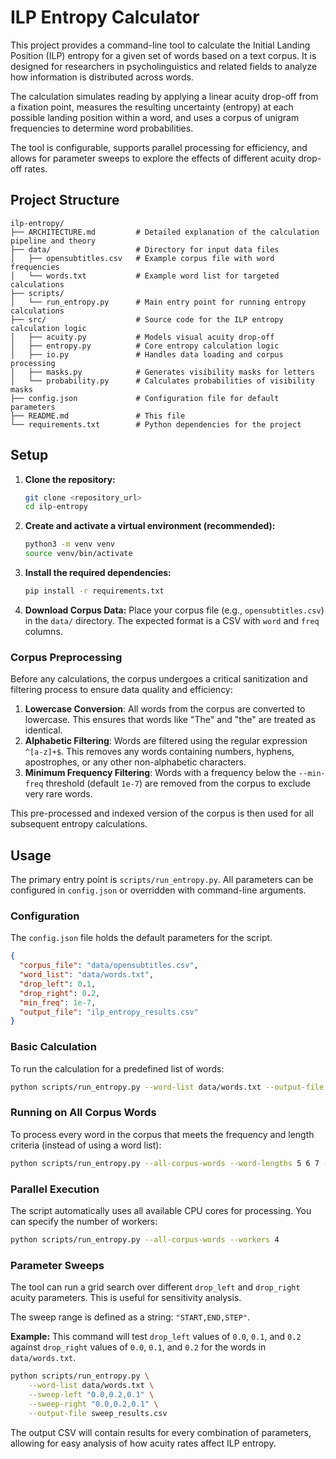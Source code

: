 # ILP Entropy Calculator

This project provides a command-line tool to calculate the Initial Landing Position (ILP) entropy for a given set of words based on a text corpus. It is designed for researchers in psycholinguistics and related fields to analyze how information is distributed across words.

The calculation simulates reading by applying a linear acuity drop-off from a fixation point, measures the resulting uncertainty (entropy) at each possible landing position within a word, and uses a corpus of unigram frequencies to determine word probabilities.

The tool is configurable, supports parallel processing for efficiency, and allows for parameter sweeps to explore the effects of different acuity drop-off rates.

## Project Structure

```
ilp-entropy/
├── ARCHITECTURE.md         # Detailed explanation of the calculation pipeline and theory
├── data/                   # Directory for input data files
│   ├── opensubtitles.csv   # Example corpus file with word frequencies
│   └── words.txt           # Example word list for targeted calculations
├── scripts/
│   └── run_entropy.py      # Main entry point for running entropy calculations
├── src/                    # Source code for the ILP entropy calculation logic
│   ├── acuity.py           # Models visual acuity drop-off
│   ├── entropy.py          # Core entropy calculation logic
│   ├── io.py               # Handles data loading and corpus processing
│   ├── masks.py            # Generates visibility masks for letters
│   └── probability.py      # Calculates probabilities of visibility masks
├── config.json             # Configuration file for default parameters
├── README.md               # This file
└── requirements.txt        # Python dependencies for the project
```

## Setup

1.  **Clone the repository:**
    ```bash
    git clone <repository_url>
    cd ilp-entropy
    ```

2.  **Create and activate a virtual environment (recommended):**
    ```bash
    python3 -m venv venv
    source venv/bin/activate
    ```

3.  **Install the required dependencies:**
    ```bash
    pip install -r requirements.txt
    ```

4.  **Download Corpus Data:**
    Place your corpus file (e.g., `opensubtitles.csv`) in the `data/` directory. The expected format is a CSV with `word` and `freq` columns.

### Corpus Preprocessing

Before any calculations, the corpus undergoes a critical sanitization and filtering process to ensure data quality and efficiency:

1.  **Lowercase Conversion**: All words from the corpus are converted to lowercase. This ensures that words like "The" and "the" are treated as identical.
2.  **Alphabetic Filtering**: Words are filtered using the regular expression `^[a-z]+$`. This removes any words containing numbers, hyphens, apostrophes, or any other non-alphabetic characters.
3.  **Minimum Frequency Filtering**: Words with a frequency below the `--min-freq` threshold (default `1e-7`) are removed from the corpus to exclude very rare words.

This pre-processed and indexed version of the corpus is then used for all subsequent entropy calculations.

## Usage

The primary entry point is `scripts/run_entropy.py`. All parameters can be configured in `config.json` or overridden with command-line arguments.

### Configuration

The `config.json` file holds the default parameters for the script.

```json
{
  "corpus_file": "data/opensubtitles.csv",
  "word_list": "data/words.txt",
  "drop_left": 0.1,
  "drop_right": 0.2,
  "min_freq": 1e-7,
  "output_file": "ilp_entropy_results.csv"
}
```

### Basic Calculation

To run the calculation for a predefined list of words:

```bash
python scripts/run_entropy.py --word-list data/words.txt --output-file results.csv
```

### Running on All Corpus Words

To process every word in the corpus that meets the frequency and length criteria (instead of using a word list):

```bash
python scripts/run_entropy.py --all-corpus-words --word-lengths 5 6 7 --output-file long_words_entropy.csv
```

### Parallel Execution

The script automatically uses all available CPU cores for processing. You can specify the number of workers:

```bash
python scripts/run_entropy.py --all-corpus-words --workers 4
```

### Parameter Sweeps

The tool can run a grid search over different `drop_left` and `drop_right` acuity parameters. This is useful for sensitivity analysis.

The sweep range is defined as a string: `"START,END,STEP"`.

**Example:**
This command will test `drop_left` values of `0.0`, `0.1`, and `0.2` against `drop_right` values of `0.0`, `0.1`, and `0.2` for the words in `data/words.txt`.

```bash
python scripts/run_entropy.py \
    --word-list data/words.txt \
    --sweep-left "0.0,0.2,0.1" \
    --sweep-right "0.0,0.2,0.1" \
    --output-file sweep_results.csv
```

The output CSV will contain results for every combination of parameters, allowing for easy analysis of how acuity rates affect ILP entropy.